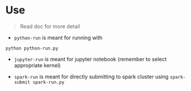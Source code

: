# Use

> Read doc for more detail

- `python-run` is meant for running with

```[bash]
python python-run.py
```

- `jupyter-run` is meant for jupyter notebook (remember to select appropriate kernel)

- `spark-run` is meant for directly submitting to spark cluster using `spark-submit spark-run.py`
